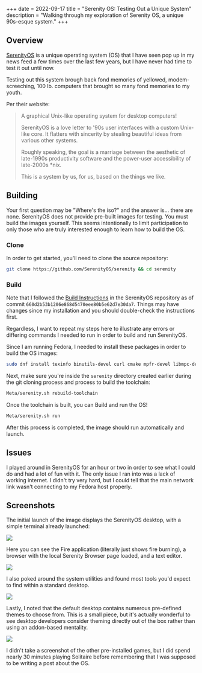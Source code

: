+++
date = 2022-09-17
title = "Serenity OS: Testing Out a Unique System"
description = "Walking through my exploration of Serenity OS, a unique 90s-esque system."
+++

## Overview

[SerenityOS](https://serenityos.org) is a unique operating system (OS) that I 
have seen pop up in my news feed a few times over the last few years, but I have 
never had time to test it out until now.

Testing out this system brough back fond memories of yellowed, 
modem-screeching, 100 lb. computers that brought so many fond memories to my 
youth.

Per their website:

> A graphical Unix-like operating system for desktop computers!
>
> SerenityOS is a love letter to '90s user interfaces with a custom Unix-like 
> core. It flatters with sincerity by stealing beautiful ideas from various 
> other systems.
>
> Roughly speaking, the goal is a marriage between the aesthetic of late-1990s 
> productivity software and the power-user accessibility of late-2000s *nix.
>
> This is a system by us, for us, based on the things we like.

## Building

Your first question may be "Where's the iso?" and the answer is... there are 
none. SerenityOS does not provide pre-built images for testing. You must build 
the images yourself. This seems intentionally to limit participation to only 
those who are truly interested enough to learn how to build the OS.

### Clone

In order to get started, you'll need to clone the source repository:

```bash
git clone https://github.com/SerenityOS/serenity && cd serenity
```

### Build

Note that I followed the [Build 
Instructions](https://github.com/SerenityOS/serenity/blob/master/Documentation/BuildInstructions.md) 
in the SerenityOS repository as of commit 
`660d2b53b1206e868d5470eee80b5e62d7e30da7`. Things may have changes since my 
installation and you should double-check the instructions first.

Regardless, I want to repeat my steps here to illustrate any errors or differing 
commands I needed to run in order to build and run SerenityOS.

Since I am running Fedora, I needed to install these packages in order to build 
the OS images:

```bash
sudo dnf install texinfo binutils-devel curl cmake mpfr-devel libmpc-devel gmp-devel e2fsprogs ninja-build patch ccache rsync @"C Development Tools and Libraries" @Virtualization
```

Next, make sure you're inside the `serenity` directory created earlier 
during the git cloning process and process to build the toolchain:

```bash
Meta/serenity.sh rebuild-toolchain
```

Once the toolchain is built, you can Build and run the OS!

```bash
Meta/serenity.sh run
```

After this process is completed, the image should run automatically and launch.

## Issues

I played around in SerenityOS for an hour or two in order to see what I could do 
and had a lot of fun with it. The only issue I ran into was a lack of working 
internet. I didn't try very hard, but I could tell that the main network link 
wasn't connecting to my Fedora host properly.

## Screenshots

The initial launch of the image displays the SerenityOS desktop, with a simple 
terminal already launched:

![](https://img.cleberg.net/blog/20220917-serenityos/initial_launch.png)

Here you can see the Fire application (literally just shows fire burning), a 
browser with the local Serenity Browser page loaded, and a text editor.

![](https://img.cleberg.net/blog/20220917-serenityos/basic_apps.png)

I also poked around the system utilities and found most tools you'd expect to 
find within a standard desktop.

![](https://img.cleberg.net/blog/20220917-serenityos/system_monitor.png)

Lastly, I noted that the default desktop contains numerous pre-defined themes to 
choose from. This is a small piece, but it's actually wonderful to see desktop 
developers consider theming directly out of the box rather than using an 
addon-based mentality.

![](https://img.cleberg.net/blog/20220917-serenityos/themes.png)

I didn't take a screenshot of the other pre-installed games, but I did spend 
nearly 30 minutes playing Solitaire before remembering that I was supposed to be 
writing a post about the OS.
